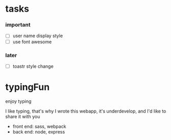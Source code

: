 # tasks

### important
- [ ] user name display style
- [ ] use font awesome

### later
- [ ] toastr style change

# typingFun
enjoy typing

I like typing, that's why I wrote this webapp, it's underdevelop, and I'd like to share it with you

* front end: sass, webpack
* back end: node, express

